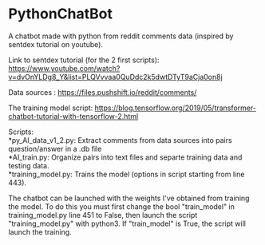 # PythonChatBot
A chatbot made with python from reddit comments data (inspired by sentdex tutorial on youtube).

Link to sentdex tutorial (for the 2 first scripts): https://www.youtube.com/watch?v=dvOnYLDg8_Y&list=PLQVvvaa0QuDdc2k5dwtDTyT9aCja0on8j

Data sources : https://files.pushshift.io/reddit/comments/

The training model script: https://blog.tensorflow.org/2019/05/transformer-chatbot-tutorial-with-tensorflow-2.html

Scripts: <br />
*py_AI_data_v1_2.py: Extract comments from data sources into pairs question/answer in a .db file <br />
*AI_train.py: Organize pairs into text files and separte training data and testing data. <br />
*training_model.py: Trains the model (options in script starting from line 443). <br />



The chatbot can be launched with the weights I've obtained from training the model. To do this you must first change the
bool "train_model" in training_model.py line 451 to False, then launch the script "training_model.py" with python3.
If "train_model" is True, the script will launch the training.
